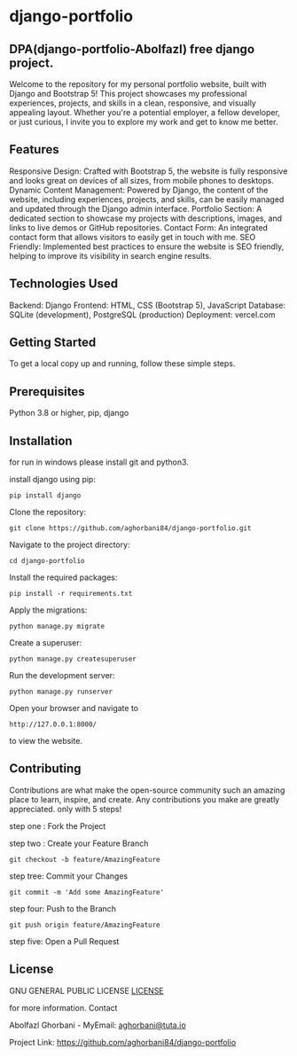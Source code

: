 # django-portfolio
## DPA(django-portfolio-Abolfazl) free django project.

Welcome to the repository for my personal portfolio website, built with Django and Bootstrap 5! This project showcases my professional experiences, projects, and skills in a clean, responsive, and visually appealing layout. Whether you're a potential employer, a fellow developer, or just curious, I invite you to explore my work and get to know me better.

## Features

Responsive Design: Crafted with Bootstrap 5, the website is fully responsive and looks great on devices of all sizes, from mobile phones to desktops.
Dynamic Content Management: Powered by Django, the content of the website, including experiences, projects, and skills, can be easily managed and updated through the Django admin interface.
Portfolio Section: A dedicated section to showcase my projects with descriptions, images, and links to live demos or GitHub repositories.
Contact Form: An integrated contact form that allows visitors to easily get in touch with me.
SEO Friendly: Implemented best practices to ensure the website is SEO friendly, helping to improve its visibility in search engine results.

## Technologies Used

Backend: Django 
Frontend: HTML, CSS (Bootstrap 5), JavaScript
Database: SQLite (development), PostgreSQL (production)
Deployment: vercel.com

## Getting Started

To get a local copy up and running, follow these simple steps.

## Prerequisites

Python 3.8 or higher, pip, django

## Installation
for run in windows please install git and python3.

install django using pip:

    pip install django
    
Clone the repository:

    git clone https://github.com/aghorbani84/django-portfolio.git 

Navigate to the project directory:

    cd django-portfolio

Install the required packages:

    pip install -r requirements.txt

Apply the migrations:

    python manage.py migrate

Create a superuser:
    
    python manage.py createsuperuser

Run the development server:

    python manage.py runserver

Open your browser and navigate to

    http://127.0.0.1:8000/

to view the website.

## Contributing

Contributions are what make the open-source community such an amazing place to learn, inspire, and create. Any contributions you make are greatly appreciated.
only with 5 steps!

step one : Fork the Project

step two : Create your Feature Branch

    git checkout -b feature/AmazingFeature

step tree: Commit your Changes 

    git commit -m 'Add some AmazingFeature'

step four: Push to the Branch

    git push origin feature/AmazingFeature

step five: Open a Pull Request

## License

 GNU GENERAL PUBLIC LICENSE
[LICENSE](https://choosealicense.com/licenses/gpl-3.0/)

for more information.
Contact

 Abolfazl Ghorbani -  MyEmail: aghorbani@tuta.io

Project Link: https://github.com/aghorbani84/django-portfolio
